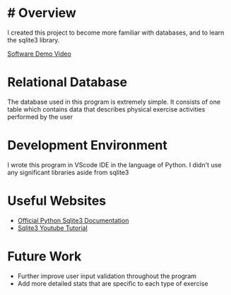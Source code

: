 # # Overview

I created this project to become more familiar with databases, and to learn the sqlite3 library.

[Software Demo Video](http://youtube.link.goes.here)

# Relational Database

The database used in this program is extremely simple. It consists of one table which contains data that describes physical exercise activities performed by the user

# Development Environment

I wrote this program in VScode IDE in the language of Python. I didn't use any significant libraries aside from sqlite3

# Useful Websites

- [Official Python Sqlite3 Documentation](https://docs.python.org/3/library/sqlite3.html)
- [Sqlite3 Youtube Tutorial](https://www.youtube.com/watch?v=byHcYRpMgI4&t=3401s)

# Future Work

- Further improve user input validation throughout the program
- Add more detailed stats that are specific to each type of exercise
